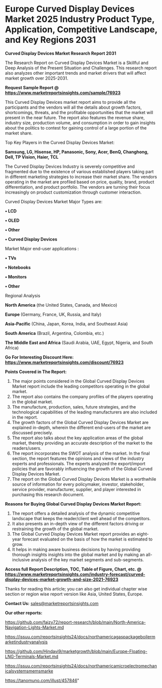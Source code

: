  # Europe Curved Display Devices Market 2025 Industry Product Type, Application, Competitive Landscape, and Key Regions 2031

<strong>Curved Display Devices Market Research Report 2031</strong>

The Research Report on Curved Display Devices Market is a Skillful and Deep Analysis of the Present Situation and Challenges. This research report also analyzes other important trends and market drivers that will affect market growth over 2025-2031.

<strong>Request Sample Report @ <a href=https://www.marketreportsinsights.com/sample/76923>https://www.marketreportsinsights.com/sample/76923</a></strong>

This Curved Display Devices market report aims to provide all the participants and the vendors will all the details about growth factors, shortcomings, threats, and the profitable opportunities that the market will present in the near future. The report also features the revenue share, industry size, production volume, and consumption in order to gain insights about the politics to contest for gaining control of a large portion of the market share.

Top Key Players in the Curved Display Devices Market:

<strong>Samsung, LG, Hisense, HP, Panasonic, Sony, Acer, BenQ, Changhong, Dell, TP Vision, Haier, TCL</strong>

The Curved Display Devices Industry is severely competitive and fragmented due to the existence of various established players taking part in different marketing strategies to increase their market share. The vendors operating in the market are profiled based on price, quality, brand, product differentiation, and product portfolio. The vendors are turning their focus increasingly on product customization through customer interaction.

Curved Display Devices Market Major Types are:

<strong>• LCD

• OLED

• Other

• Curved Display Devices</strong>

Market Major end-user applications :

<strong>• TVs

• Notebooks

• Monitors

• Other</strong>

Regional Analysis

</u><strong><b>North America</b></strong> (the United States, Canada, and Mexico)

<strong><b>Europe </b></strong>(Germany, France, UK, Russia, and Italy)

<strong><b>Asia-Pacific</b></strong> (China, Japan, Korea, India, and Southeast Asia)

<strong><b>South America</b></strong> (Brazil, Argentina, Colombia, etc.)

<strong><b>The Middle East and Africa</b></strong> (Saudi Arabia, UAE, Egypt, Nigeria, and South Africa)

<strong>Go For Interesting Discount Here: <a href=https://www.marketreportsinsights.com/discount/76923>https://www.marketreportsinsights.com/discount/76923</a></strong>

<strong>Points Covered in The Report:</strong>
<ol>
  <li>The major points considered in the Global Curved Display Devices Market report include the leading competitors operating in the global market.</li>
  <li>The report also contains the company profiles of the players operating in the global market.</li>
  <li>The manufacture, production, sales, future strategies, and the technological capabilities of the leading manufacturers are also included in the report.</li>
  <li>The growth factors of the Global Curved Display Devices Market are explained in-depth, wherein the different end-users of the market are discussed precisely.</li>
  <li>The report also talks about the key application areas of the global market, thereby providing an accurate description of the market to the readers/users.</li>
  <li>The report incorporates the SWOT analysis of the market. In the final section, the report features the opinions and views of the industry experts and professionals. The experts analyzed the export/import policies that are favorably influencing the growth of the Global Curved Display Devices Market.</li>
  <li>The report on the Global Curved Display Devices Market is a worthwhile source of information for every policymaker, investor, stakeholder, service provider, manufacturer, supplier, and player interested in purchasing this research document.</li>
</ol>
<strong>Reasons for Buying Global Curved Display Devices Market Report:</strong>

<ol>
  <li>The report offers a detailed analysis of the dynamic competitive landscape that keeps the reader/client well ahead of the competitors.</li>
  <li>It also presents an in-depth view of the different factors driving or restraining the growth of the global market.</li>
  <li>The Global Curved Display Devices Market report provides an eight-year forecast evaluated on the basis of how the market is estimated to grow.</li>
  <li>It helps in making aware business decisions by having providing thorough insights insights into the global market and by making an all-inclusive analysis of the key market segments and sub-segments.</li>
</ol>
<strong>Access full Report Description, TOC, Table of Figure, Chart, etc. @ <a href=https://www.marketreportsinsights.com/industry-forecast/curved-display-devices-market-growth-and-size-2021-76923>https://www.marketreportsinsights.com/industry-forecast/curved-display-devices-market-growth-and-size-2021-76923</a></strong>


Thanks for reading this article; you can also get individual chapter wise section or region wise report version like Asia, United States, Europe.

<strong>Contact Us:</strong>
sales@marketreportsinsights.com

<strong>Our other reports:</strong>

<a href=https://github.com/faizy72/report-research/blob/main/North-America-Navigation-Lights-Market.md>https://github.com/faizy72/report-research/blob/main/North-America-Navigation-Lights-Market.md</a>

<a href=https://issuu.com/reportsinsights24/docs/northamericagaspackageboilermarketindustryanalysis>https://issuu.com/reportsinsights24/docs/northamericagaspackageboilermarketindustryanalysis</a>

<a href=https://github.com/Hindavi9/marketgrowth/blob/main/Europe-Floating-LNG-Terminals-Market.md>https://github.com/Hindavi9/marketgrowth/blob/main/Europe-Floating-LNG-Terminals-Market.md</a>

<a href=https://issuu.com/reportsinsights24/docs/northamericamicroelectromechanicalsystemsmemsmarke>https://issuu.com/reportsinsights24/docs/northamericamicroelectromechanicalsystemsmemsmarke</a>

<a href=https://tanomuno.com/illust/457846>https://tanomuno.com/illust/457846</a>"
